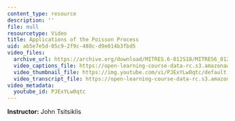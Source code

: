 ```yaml
---
content_type: resource
description: ''
file: null
resourcetype: Video
title: Applications of the Poisson Process
uid: ab5e7e5d-05c9-2f9c-488c-d9e014b3fbd5
video_files:
  archive_url: https://archive.org/download/MITRES.6-012S18/MITRES6_012S18_L22-03_300k.mp4
  video_captions_file: https://open-learning-course-data-rc.s3.amazonaws.com/res-6-012-introduction-to-probability-spring-2018/548516952c465379bf3abbd66ee039cd_PJExYLw0qtc.vtt
  video_thumbnail_file: https://img.youtube.com/vi/PJExYLw0qtc/default.jpg
  video_transcript_file: https://open-learning-course-data-rc.s3.amazonaws.com/res-6-012-introduction-to-probability-spring-2018/792e0a09bdeba0958db7393776bc64ff_PJExYLw0qtc.pdf
video_metadata:
  youtube_id: PJExYLw0qtc
---
```


**Instructor:** John Tsitsiklis